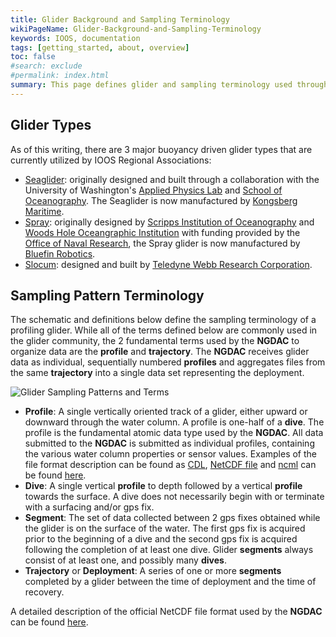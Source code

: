 ```yaml
---
title: Glider Background and Sampling Terminology
wikiPageName: Glider-Background-and-Sampling-Terminology
keywords: IOOS, documentation
tags: [getting_started, about, overview]
toc: false
#search: exclude
#permalink: index.html
summary: This page defines glider and sampling terminology used throughout the rest of the Wiki.
---
```

<!--
> [Wiki](https://github.com/kerfoot/ioosngdac/wiki) ▸ **Glider Background and Sampling Terminology**

## Contents

+ [Glider Types](#glider-types)
+ [Sampling Pattern Terminology](#sampling-pattern-terminology)
+ [NetCDF File Format Description](https://github.com/ioos/ioosngdac/wiki/NGDAC-NetCDF-File-Format-Version-2)
-->

## Glider Types
As of this writing, there are 3 major buoyancy driven glider types that are currently utilized by IOOS Regional Associations:
 + [Seaglider](http://www.apl.washington.edu/projects/seaglider/summary.html): originally designed and built through a collaboration with the University of Washington's [Applied Physics Lab](http://www.apl.washington.edu/) and [School of Oceanography](http://www.ocean.washington.edu/).  The Seaglider is now manufactured by [Kongsberg Maritime](http://www.km.kongsberg.com/ks/web/nokbg0240.nsf/AllWeb/EC2FF8B58CA491A4C1257B870048C78C?OpenDocument).
 + [Spray](http://spray.ucsd.edu/pub/rel/info/spray_description.php): originally designed by [Scripps Institution of Oceanography](https://scripps.ucsd.edu/) and [Woods Hole Oceangraphic Institution](http://www.whoi.edu/) with funding provided by the [Office of Naval Research](http://www.onr.navy.mil/), the Spray glider is now manufactured by [Bluefin Robotics](http://www.bluefinrobotics.com/products/spray-glider/).
 + [Slocum](http://www.webbresearch.com/slocumglider.aspx): designed and built by [Teledyne Webb Research Corporation](http://www.webbresearch.com/).

## Sampling Pattern Terminology

The schematic and definitions below define the sampling terminology of a profiling glider.  While all of the terms defined below are commonly used in the glider community, the 2 fundamental terms used by the **NGDAC** to organize data are the **profile** and **trajectory**.  The **NGDAC** receives glider data as individual, sequentially numbered **profiles** and aggregates files from the same **trajectory** into a single data set representing the deployment.

<!-- ![Glider Sampling Patterns and Terms](https://raw.githubusercontent.com/kerfoot/ioosngdac/master/doco/glider-sampling-terminology.png) -->
![Glider Sampling Patterns and Terms](/ioosngdac/glider-sampling-terminology.png)

 + **Profile**: A single vertically oriented track of a glider, either upward or downward through the water column.  A profile is one-half of a **dive**.  The profile is the fundamental atomic data type used by the **NGDAC**.  All data submitted to the **NGDAC** is submitted as individual profiles, containing the various water column properties or sensor values.  Examples of the file format description can be found as [CDL](https://github.com/kerfoot/ioosngdac/blob/master/nc/template/IOOS_Glider_NetCDF_v2.0.cdl), [NetCDF file](https://github.com/kerfoot/ioosngdac/blob/master/nc/template/IOOS_Glider_NetCDF_v2.0.nc) and [ncml](https://github.com/kerfoot/ioosngdac/blob/master/nc/template/IOOS_Glider_NetCDF_v2.0.ncml) can be found [here](https://github.com/kerfoot/ioosngdac/tree/master/nc/template).
 + **Dive**: A single vertical <strong>profile</strong> to depth followed by a vertical **profile** towards the surface.  A dive does not necessarily begin with or terminate with a surfacing and/or gps fix.
 + **Segment**: The set of data collected between 2 gps fixes obtained while the glider is on the surface of the water.  The first gps fix is acquired prior to the beginning of a dive and the second gps fix is acquired following the completion of at least one dive.  Glider **segments** always consist of at least one, and possibly many **dives**.
 + **Trajectory** or **Deployment**: A series of one or more **segments** completed by a glider between the time of deployment and the time of recovery.

A detailed description of the official NetCDF file format used by the **NGDAC** can be found [here](ngdac-netcdf-file-format-version-2.html).
